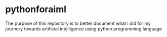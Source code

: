 # pythonforaiml
The purpose of this repository is to better document what i did for my journery towards artificial intelligence using python programming language

